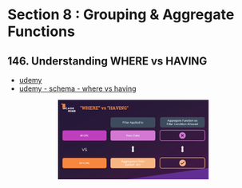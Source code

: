 # Section 8 : Grouping & Aggregate Functions

## 146. Understanding WHERE vs HAVING

- [udemy](https://www.udemy.com/course/sql-the-complete-developers-guide-mysql-postgresql/learn/lecture/29287582#overview)
- [udemy - schema - where vs having](img/whereVshaving.png)

<div style="text-align:center">
<img src="img/whereVshaving.png" style="width:60%">
</div>
